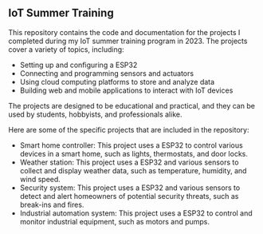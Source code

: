 ##  IoT Summer Training

This repository contains the code and documentation for the projects I completed during my IoT summer training program in 2023. The projects cover a variety of topics, including:

* Setting up and configuring a ESP32
* Connecting and programming sensors and actuators
* Using cloud computing platforms to store and analyze data
* Building web and mobile applications to interact with IoT devices

The projects are designed to be educational and practical, and they can be used by students, hobbyists, and professionals alike.

Here are some of the specific projects that are included in the repository:

* Smart home controller: This project uses a ESP32 to control various devices in a smart home, such as lights, thermostats, and door locks.
* Weather station: This project uses a ESP32 and various sensors to collect and display weather data, such as temperature, humidity, and wind speed.
* Security system: This project uses a ESP32 and various sensors to detect and alert homeowners of potential security threats, such as break-ins and fires.
* Industrial automation system: This project uses a ESP32 to control and monitor industrial equipment, such as motors and pumps.
